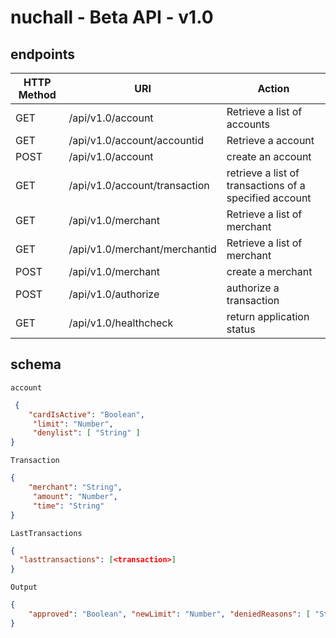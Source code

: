 # nuchall - Beta API - v1.0



## endpoints

| HTTP Method | URI | Action|
|------------ |-----|-------|
| GET | /api/v1.0/account | Retrieve a list of accounts  |
| GET | /api/v1.0/account/accountid | Retrieve a account |
| POST | /api/v1.0/account | create an account |
| GET | /api/v1.0/account/transaction | retrieve a list of transactions of a specified account |
| GET | /api/v1.0/merchant | Retrieve a list of merchant |
| GET | /api/v1.0/merchant/merchantid | Retrieve a list of merchant |
| POST | /api/v1.0/merchant | create a merchant |
| POST | /api/v1.0/authorize | authorize a transaction |
| GET | /api/v1.0/healthcheck | return application status |

## schema

`account`
```json
 {
    "cardIsActive": "Boolean",
     "limit": "Number",
     "denylist": [ "String" ]
}
```

`Transaction`
```json
{
    "merchant": "String",
     "amount": "Number",
     "time": "String"
}
```

`LastTransactions`
```json
{
  "lasttransactions": [<transaction>]
}
```

`Output`
```json
{
    "approved": "Boolean", "newLimit": "Number", "deniedReasons": [ "String" ]
}
```